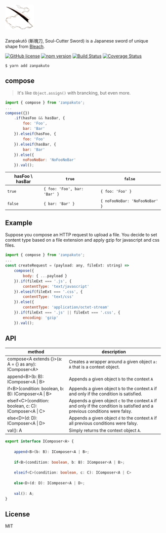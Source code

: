 # <img src="https://github.com/ddoronin/super-object/blob/master/assets/Zangetsu.jpg" alt="Zanpakutō 斬魄刀" height="80px"/>

Zanpakutō (斬魄刀, Soul-Cutter Sword) is a Japanese sword of unique shape from [Bleach](https://en.wikipedia.org/wiki/Bleach_(TV_series)).

[![GitHub license](https://img.shields.io/badge/license-MIT-blue.svg)](https://github.com/ddoronin/super-object/blob/master/LICENSE) 
[![npm version](https://img.shields.io/npm/v/@ddoronin/super-object.svg?style=flat)](https://www.npmjs.com/package/@ddoronin/super-object) 
[![Build Status](https://travis-ci.org/ddoronin/super-object.svg?branch=master)](https://travis-ci.org/ddoronin/super-object) 
[![Coverage Status](https://coveralls.io/repos/github/ddoronin/super-object/badge.svg?branch=master)](https://coveralls.io/github/ddoronin/super-object?branch=master)
```
$ yarn add zanpakuto
```

## compose
> It's like `Object.assign()` with brancking, but even more.

```javascript
import { compose } from 'zanpakuto';
...
compose({})
    .if(hasFoo && hasBar, {
        foo: 'Foo',
        bar: 'Bar'
    }).elseif(hasFoo, {
        foo: 'Foo'
    }).elseif(hasBar, {
        bar: 'Bar'
    }).else({
        noFooNoBar: 'NoFooNoBar'
    }).val();
```

| hasFoo \ hasBar | `true`                      | `false`                        |
| --------------- | --------------------------- | ------------------------------ |
| `true`          | `{ foo: 'Foo', bar: 'Bar' }`| `{ foo: 'Foo' }`               |
| `false`         | `{ bar: 'Bar' }`            | `{ noFooNoBar: 'NoFooNoBar' }` |

## Example

Suppose you compose an HTTP request to upload a file. You decide to set content type based on a file extension and apply gzip for javascript and css files.

```javascript
import { compose } from 'zanpakuto';
...
const createRequest = (payload: any, fileExt: string) => 
    compose({
        body: { ...payload }
    }).if(fileExt === '.js', {
        contentType: 'text/javascript'
    }).elseif(fileExt === '.css', {
        contentType: 'text/css'
    }).else({
        contentType: 'application/octet-stream'
    }).if(fileExt === '.js' || fileExt === '.css', {
        encoding: 'gzip'
    }).val();
```

## API

| method |   description |
| ------ | ------------- |
| compose\<A extends {}>(a: A = {} as any): IComposer\<A> | Creates a wrapper around a given object `a: A` that is a context object. |
| append\<B>(b: B): IComposer\<A \| B> | Appends a given object `b` to the context `A` |
| if\<B>(condition: boolean, b: B): IComposer\<A \| B> | Appends a given object `b` to the context `A` if and only if the condition is satisfied. |
| elseif\<C>(condition: boolean, c: C): IComposer\<A \| C> | Appends a given object `c` to the context `A` if and only if the condition is satisfied and a previous conditions were falsy. |
| else\<D>(d: D): IComposer\<A \| D> | Appends a given object `d` to the context `A` if all previous conditions were falsy. |
| val(): A | Simply returns the context object `A`. |

```typescript
export interface IComposer<A> {

    append<B>(b: B): IComposer<A | B>;

    if<B>(condition: boolean, b: B): IComposer<A | B>;

    elseif<C>(condition: boolean, c: C): IComposer<A | C>

    else<D>(d: D): IComposer<A | D>;

    val(): A;
}
```

## License
MIT
